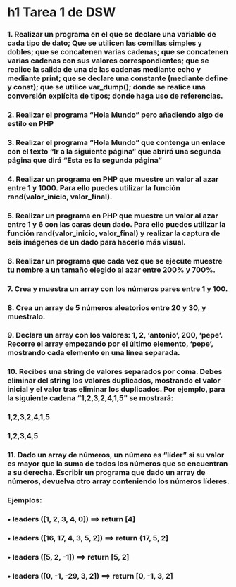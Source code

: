 # h1 Tarea 1 de DSW
### 1. Realizar un programa en el que se declare una variable de cada tipo de dato; Que se utilicen las comillas simples y dobles; que se concatenen varias cadenas; que se concatenen varias cadenas con sus valores correspondientes; que se realice la salida de una de las cadenas mediante echo y mediante print; que se declare una constante (mediante define y const); que se utilice var_dump(); donde se realice una conversión explícita de tipos; donde haga uso de referencias.

### 2. Realizar el programa “Hola Mundo” pero añadiendo algo de estilo en PHP

### 3. Realizar el programa “Hola Mundo” que contenga un enlace con el texto “Ir a la siguiente página” que abrirá una segunda página que dirá “Esta es la segunda página”

### 4. Realizar un programa en PHP que muestre un valor al azar entre 1 y 1000. Para ello puedes utilizar la función rand(valor_inicio, valor_final).

### 5. Realizar un programa en PHP que muestre un valor al azar entre 1 y 6 con las caras deun dado. Para ello puedes utilizar la función rand(valor_inicio, valor_final) y realizar la captura de seis imágenes de un dado para hacerlo más visual.

### 6. Realizar un programa que cada vez que se ejecute muestre tu nombre a un tamaño elegido al azar entre 200% y 700%.

### 7. Crea y muestra un array con los números pares entre 1 y 100.

### 8. Crea un array de 5 números aleatorios entre 20 y 30, y muestralo.

### 9. Declara un array con los valores: 1, 2, ‘antonio’, 200, ‘pepe’. Recorre el array empezando por el último elemento, ‘pepe’, mostrando cada elemento en una línea separada.

### 10. Recibes una string de valores separados por coma. Debes eliminar del string los valores duplicados, mostrando el valor inicial y el valor tras eliminar los duplicados. Por ejemplo, para la siguiente cadena “1,2,3,2,4,1,5" se mostrará: 
### 1,2,3,2,4,1,5
### 1,2,3,4,5

### 11. Dado un array de números, un número es “líder” si su valor es mayor que la suma de todos los números que se encuentran a su derecha. Escribir un programa que dado un array de números, devuelva otro array conteniendo los números líderes.
### Ejemplos:
### • leaders ([1, 2, 3, 4, 0]) ==> return [4]
### • leaders ([16, 17, 4, 3, 5, 2]) ==> return {17, 5, 2]
### • leaders ([5, 2, -1]) ==> return [5, 2]
### • leaders ([0, -1, -29, 3, 2]) ==> return [0, -1, 3, 2]